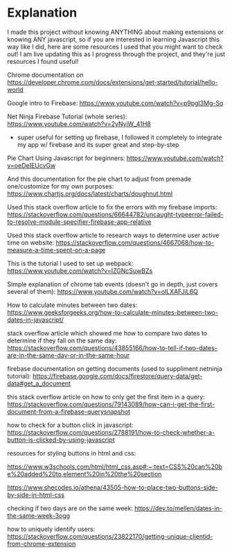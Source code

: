 # Explanation
I made this project without knowing ANYTHING about making extensions or knowing ANY javascript, so if you are interested in learning Javascript this way like I did, here are some resources I used that you might want to check out! I am live updating this as I progress through the project, and they're just resources I found useful! 

Chrome documentation on https://developer.chrome.com/docs/extensions/get-started/tutorial/hello-world

Google intro to Firebase: https://www.youtube.com/watch?v=p9pgI3Mg-So

Net Ninja Firebase Tutorial (whole series): https://www.youtube.com/watch?v=2yNyiW_41H8
- super useful for setting up firebase, I followed it completely to integrate my app w/ firebase and its super great and step-by-step

Pie Chart Using Javascript for beginners: https://www.youtube.com/watch?v=oeDeIEUcvGw

And this documentation for the pie chart to adjust from premade one/customize for my own purposes: https://www.chartjs.org/docs/latest/charts/doughnut.html

Used this stack overflow article to fix the errors with my firebase imports: https://stackoverflow.com/questions/66644782/uncaught-typeerror-failed-to-resolve-module-specifier-firebase-app-relative

Used this stack overflow article to research ways to determine user active time on website: https://stackoverflow.com/questions/4667068/how-to-measure-a-time-spent-on-a-page

This is the tutorial I used to set up webpack: https://www.youtube.com/watch?v=IZGNcSuwBZs

Simple explanation of chrome tab events (doesn't go in depth, just covers several of them): https://www.youtube.com/watch?v=olLXAFJiL6Q

How to calculate minutes between two dates: https://www.geeksforgeeks.org/how-to-calculate-minutes-between-two-dates-in-javascript/

stack overflow article which showed me how to compare two dates to determine if they fall on the same day: https://stackoverflow.com/questions/43855166/how-to-tell-if-two-dates-are-in-the-same-day-or-in-the-same-hour

firebase documentation on getting documents (used to suppliment netninja tutorial): https://firebase.google.com/docs/firestore/query-data/get-data#get_a_document

this stack overflow article on how to only get the first item in a query: https://stackoverflow.com/questions/79143089/how-can-i-get-the-first-document-from-a-firebase-querysnapshot

how to check for a button click in javascript: https://stackoverflow.com/questions/2788191/how-to-check-whether-a-button-is-clicked-by-using-javascript

resources for styling buttons in html and css: 

https://www.w3schools.com/html/html_css.asp#:~:text=CSS%20can%20be%20added%20to,element%20in%20the%20section

https://www.shecodes.io/athena/43505-how-to-place-two-buttons-side-by-side-in-html-css

checking if two days are on the same week: https://dev.to/mellen/dates-in-the-same-week-3ogg

how to uniquely identify users: https://stackoverflow.com/questions/23822170/getting-unique-clientid-from-chrome-extension